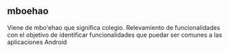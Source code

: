 ## mboehao

Viene de mbo'ehao que significa colegio. Relevamiento de funcionalidades con el objetivo de identificar funcionalidades que puedar ser comunes a las aplicaciones Android

